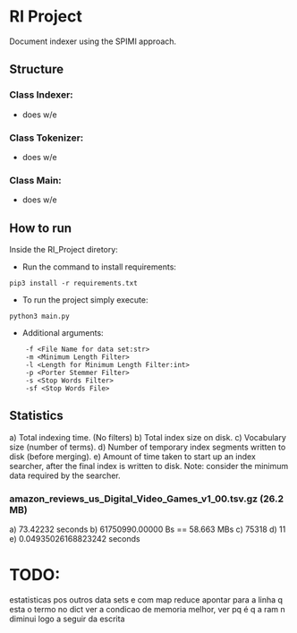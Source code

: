 # RI Project

Document indexer using the SPIMI approach.


## Structure

### Class Indexer:
- does w/e

### Class Tokenizer:
- does w/e

### Class Main:
- does w/e


## How to run

Inside the RI_Project diretory:

- Run the command to install requirements:
```
pip3 install -r requirements.txt
```

- To run the project simply execute:
```
python3 main.py
```

- Additional arguments:
```
    -f <File Name for data set:str>
    -m <Minimum Length Filter>
    -l <Length for Minimum Length Filter:int>
    -p <Porter Stemmer Filter>
    -s <Stop Words Filter>
    -sf <Stop Words File>
```

## Statistics

a) Total indexing time. (No filters)
b) Total index size on disk.
c) Vocabulary size (number of terms).
d) Number of temporary index segments written to disk (before merging).
e) Amount of time taken to start up an index searcher, after the final index is written to disk.
Note: consider the minimum data required by the searcher.

### amazon_reviews_us_Digital_Video_Games_v1_00.tsv.gz (26.2 MB)

a) 73.42232 seconds
b) 61750990.00000 Bs == 58.663 MBs
c) 75318
d) 11
e) 0.04935026168823242 seconds


# TODO:
estatisticas pos outros data sets e com map reduce
apontar para a linha q esta o termo no dict
ver a condicao de memoria melhor, ver pq é q a ram n diminui logo a seguir da escrita
